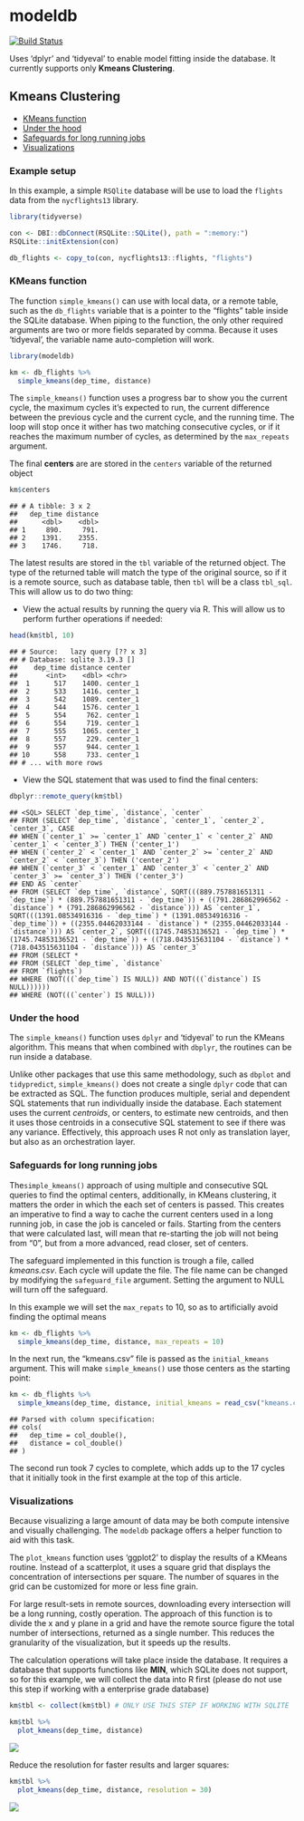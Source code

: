 modeldb
================

[![Build Status](https://travis-ci.org/edgararuiz/modeldb.svg?branch=master)](https://travis-ci.org/edgararuiz/modeldb)

Uses ‘dplyr’ and ‘tidyeval’ to enable model fitting inside the database.
It currently supports only **Kmeans Clustering**.

## Kmeans Clustering

- [KMeans function](#kmeans-function)
- [Under the hood](#under-the-hood)
- [Safeguards for long running jobs](#safeguards-for-long-running-jobs)
- [Visualizations](#visualizations)

### Example setup

In this example, a simple `RSQlite` database will be use to load the
`flights` data from the `nycflights13` library.

``` r
library(tidyverse)

con <- DBI::dbConnect(RSQLite::SQLite(), path = ":memory:")
RSQLite::initExtension(con)

db_flights <- copy_to(con, nycflights13::flights, "flights")
```

### KMeans function

The function `simple_kmeans()` can use with local data, or a remote
table, such as the `db_flights` variable that is a pointer to the
“flights” table inside the SQLite database. When piping to the
function, the only other required arguments are two or more fields
separated by comma. Because it uses ‘tidyeval’, the variable name
auto-completion will work.

``` r
library(modeldb)

km <- db_flights %>%
  simple_kmeans(dep_time, distance)
```

The `simple_kmeans()` function uses a progress bar to show you the
current cycle, the maximum cycles it’s expected to run, the current
difference between the previous cycle and the current cycle, and the
running time. The loop will stop once it wither has two matching
consecutive cycles, or if it reaches the maximum number of cycles, as
determined by the `max_repeats` argument.

The final **centers** are are stored in the `centers` variable of the
returned object

``` r
km$centers
```

    ## # A tibble: 3 x 2
    ##   dep_time distance
    ##      <dbl>    <dbl>
    ## 1     890.     791.
    ## 2    1391.    2355.
    ## 3    1746.     718.

The latest results are stored in the `tbl` variable of the returned
object. The type of the returned table will match the type of the
original source, so if it is a remote source, such as database table,
then `tbl` will be a class `tbl_sql`. This will allow us to do two
thing:

  - View the actual results by running the query via R. This will allow
    us to perform further operations if needed:

<!-- end list -->

``` r
head(km$tbl, 10)
```

    ## # Source:   lazy query [?? x 3]
    ## # Database: sqlite 3.19.3 []
    ##    dep_time distance center  
    ##       <int>    <dbl> <chr>   
    ##  1      517    1400. center_1
    ##  2      533    1416. center_1
    ##  3      542    1089. center_1
    ##  4      544    1576. center_1
    ##  5      554     762. center_1
    ##  6      554     719. center_1
    ##  7      555    1065. center_1
    ##  8      557     229. center_1
    ##  9      557     944. center_1
    ## 10      558     733. center_1
    ## # ... with more rows

  - View the SQL statement that was used to find the final centers:

<!-- end list -->

``` r
dbplyr::remote_query(km$tbl)
```

    ## <SQL> SELECT `dep_time`, `distance`, `center`
    ## FROM (SELECT `dep_time`, `distance`, `center_1`, `center_2`, `center_3`, CASE
    ## WHEN (`center_1` >= `center_1` AND `center_1` < `center_2` AND `center_1` < `center_3`) THEN ('center_1')
    ## WHEN (`center_2` < `center_1` AND `center_2` >= `center_2` AND `center_2` < `center_3`) THEN ('center_2')
    ## WHEN (`center_3` < `center_1` AND `center_3` < `center_2` AND `center_3` >= `center_3`) THEN ('center_3')
    ## END AS `center`
    ## FROM (SELECT `dep_time`, `distance`, SQRT(((889.757881651311 - `dep_time`) * (889.757881651311 - `dep_time`)) + ((791.286862996562 - `distance`) * (791.286862996562 - `distance`))) AS `center_1`, SQRT(((1391.08534916316 - `dep_time`) * (1391.08534916316 - `dep_time`)) + ((2355.04462033144 - `distance`) * (2355.04462033144 - `distance`))) AS `center_2`, SQRT(((1745.74853136521 - `dep_time`) * (1745.74853136521 - `dep_time`)) + ((718.043515631104 - `distance`) * (718.043515631104 - `distance`))) AS `center_3`
    ## FROM (SELECT *
    ## FROM (SELECT `dep_time`, `distance`
    ## FROM `flights`)
    ## WHERE (NOT(((`dep_time`) IS NULL)) AND NOT(((`distance`) IS NULL))))))
    ## WHERE (NOT(((`center`) IS NULL)))

### Under the hood

The `simple_kmeans()` function uses `dplyr` and ‘tidyeval’ to run the
KMeans algorithm. This means that when combined with `dbplyr`, the
routines can be run inside a database.

Unlike other packages that use this same methodology, such as `dbplot`
and `tidypredict`, `simple_kmeans()` does not create a single `dplyr`
code that can be extracted as SQL. The function produces multiple,
serial and dependent SQL statements that run individually inside the
database. Each statement uses the current *centroids*, or centers, to
estimate new centroids, and then it uses those centroids in a
consecutive SQL statement to see if there was any variance. Effectively,
this approach uses R not only as translation layer, but also as an
orchestration layer.

### Safeguards for long running jobs

The`simple_kmeans()` approach of using multiple and consecutive SQL
queries to find the optimal centers, additionally, in KMeans clustering,
it matters the order in which the each set of centers is passed. This
creates an imperative to find a way to cache the current centers used in
a long running job, in case the job is canceled or fails. Starting from
the centers that were calculated last, will mean that re-starting the
job will not being from “0”, but from a more advanced, read closer, set
of centers.

The safeguard implemented in this function is trough a file, called
*kmeans.csv*. Each cycle will update the file. The file name can be
changed by modifying the `safeguard_file` argument. Setting the argument
to NULL will turn off the safeguard.

In this example we will set the `max_repats` to 10, so as to
artificially avoid finding the optimal means

``` r
km <- db_flights %>%
  simple_kmeans(dep_time, distance, max_repeats = 10)
```

In the next run, the “kmeans.csv” file is passed as the `initial_kmeans`
argument. This will make `simple_kmeans()` use those centers as the
starting point:

``` r
km <- db_flights %>%
  simple_kmeans(dep_time, distance, initial_kmeans = read_csv("kmeans.csv"))
```

    ## Parsed with column specification:
    ## cols(
    ##   dep_time = col_double(),
    ##   distance = col_double()
    ## )

The second run took 7 cycles to complete, which adds up to the 17 cycles
that it initially took in the first example at the top of this article.

### Visualizations

Because visualizing a large amount of data may be both compute intensive
and visually challenging. The `modeldb` package offers a helper function
to aid with this task.

The `plot_kmeans` function uses ‘ggplot2’ to display the results of a
KMeans routine. Instead of a scatterplot, it uses a square grid that
displays the concentration of intersections per square. The number of
squares in the grid can be customized for more or less fine grain.

For large result-sets in remote sources, downloading every intersection
will be a long running, costly operation. The approach of this function
is to divide the x and y plane in a grid and have the remote source
figure the total number of intersections, returned as a single number.
This reduces the granularity of the visualization, but it speeds up the
results.

The calculation operations will take place inside the database. It
requires a database that supports functions like **MIN**, which SQLite
does not support, so for this example, we will collect the data into R
first (please do not use this step if working with a enterprise grade
database)

``` r
km$tbl <- collect(km$tbl) # ONLY USE THIS STEP IF WORKING WITH SQLITE
```

``` r
km$tbl %>%
  plot_kmeans(dep_time, distance)
```

![](README_files/figure-gfm/unnamed-chunk-9-1.png)<!-- -->

Reduce the resolution for faster results and larger squares:

``` r
km$tbl %>%
  plot_kmeans(dep_time, distance, resolution = 30)
```

![](README_files/figure-gfm/unnamed-chunk-10-1.png)<!-- -->
